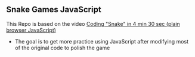 ## Snake Games JavaScript

This Repo is based on the video
[Coding "Snake" in 4 min 30 sec (plain browser JavaScript)](https://www.youtube.com/watch?v=xGmXxpIj6vs)

 * The goal is to get more practice using JavaScript after modifying most of the original code to polish the game

